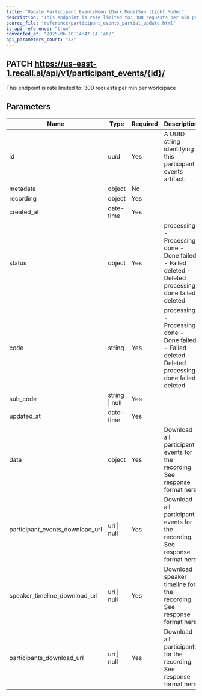 ```yaml
---
title: "Update Participant EventsMoon (Dark Mode)Sun (Light Mode)"
description: "This endpoint is rate limited to: 300 requests per min per workspace"
source_file: "reference/participant_events_partial_update.html"
is_api_reference: "true"
converted_at: "2025-06-10T14:47:14.146Z"
api_parameters_count: "12"
---
```

## PATCH https://us-east-1.recall.ai/api/v1/participant_events/{id}/

This endpoint is rate limited to: 300 requests per min per workspace

## Parameters

| Name | Type | Required | Description |
| --- | --- | --- | --- |
| id | uuid | Yes | A UUID string identifying this participant events artifact. |
| metadata | object | No |  |
| recording | object | Yes |  |
| created_at | date-time | Yes |  |
| status | object | Yes | processing - Processing done - Done failed - Failed deleted - Deleted  processing done failed deleted |
| code | string | Yes | processing - Processing done - Done failed - Failed deleted - Deleted  processing done failed deleted |
| sub_code | string \| null | Yes |  |
| updated_at | date-time | Yes |  |
| data | object | Yes | Download all participant events for the recording. See response format here |
| participant_events_download_url | uri \| null | Yes | Download all participant events for the recording. See response format here |
| speaker_timeline_download_url | uri \| null | Yes | Download speaker timeline for the recording. See response format here |
| participants_download_url | uri \| null | Yes | Download all participants for the recording. See response format here |
